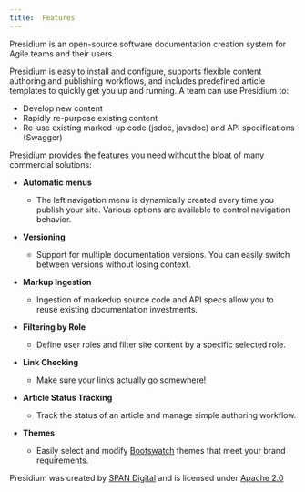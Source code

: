```yaml
---
title:  Features
---
```



Presidium is an open-source software documentation creation system for Agile teams and their users.

Presidium is easy to install and configure, supports flexible content authoring and publishing workflows, and includes predefined article templates to quickly get you up and running.  A team can use Presidium to:
* Develop new content
* Rapidly re-purpose existing content
* Re-use existing marked-up code (jsdoc, javadoc) and API specifications (Swagger)

Presidium provides the features you need without the bloat of many commercial solutions:

- **Automatic menus**
  - The left navigation menu is dynamically created every time you publish your site. Various options are available to control navigation behavior.

- **Versioning**
  - Support for multiple documentation versions. You can easily switch between versions without losing context.

- **Markup Ingestion**
  - Ingestion of markedup source code and API specs allow you to reuse existing documentation investments.

- **Filtering by Role**
  - Define user roles and filter site content by a specific selected role.

- **Link Checking**
  - Make sure your links actually go somewhere!

- **Article Status Tracking**
  - Track the status of an article and manage simple authoring workflow.

- **Themes**
  - Easily select and modify [Bootswatch](https://bootswatch.com/) themes that meet your brand requirements.

Presidium was created by [SPAN Digital](http://www.spandigital.com) and is licensed under [Apache 2.0](/updates/#license)
